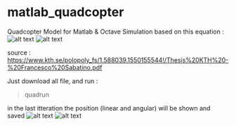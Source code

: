 # matlab_quadcopter
Quadcopter Model for Matlab & Octave Simulation
based on this equation :
![alt text](https://raw.githubusercontent.com/2black0/matlab_quadcopter/master/quad_equation.jpg)
![alt text](https://raw.githubusercontent.com/2black0/matlab_quadcopter/master/control_input.jpg)


source : https://www.kth.se/polopoly_fs/1.588039.1550155544!/Thesis%20KTH%20-%20Francesco%20Sabatino.pdf

Just download all file, and run :
>quadrun

in the last itteration the position (linear and angular) will be shown and saved
![alt text](https://raw.githubusercontent.com/2black0/matlab_quadcopter/master/figure1.jpg)
![alt text](https://raw.githubusercontent.com/2black0/matlab_quadcopter/master/figure2.jpg)
